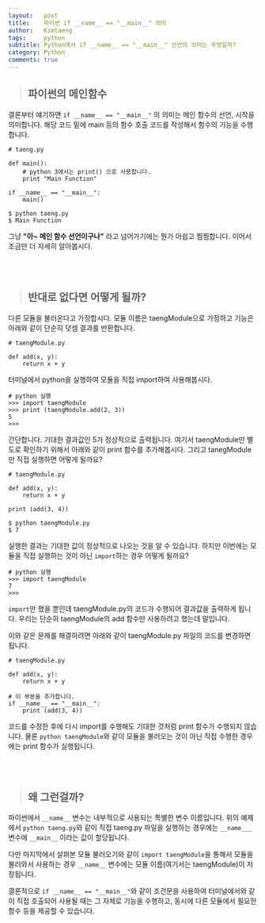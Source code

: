 ```yaml
---
layout:   post
title:    파이썬 if __name__ == "__main__" 의미 
author:   Kimtaeng
tags: 	  python
subtitle: Python에서 if __name__ == "__main__" 선언의 의미는 무엇일까? 
category: Python
comments: true
---
```


> ## 파이썬의 메인함수

결론부터 얘기하면 ```if __name__ == "__main__"``` 의 의미는 메인 함수의 선언, 시작을 의미합니다.
해당 코드 밑에 main 등의 함수 호출 코드를 작성해서 함수의 기능을 수행합니다.

<pre class="line-numbers"><code class="language-python" data-start="1"># taeng.py

def main():
    # python 3에서는 print() 으로 사용합니다.
    print "Main Function"

if __name__ == "__main__":
	main()
</code></pre>

<pre class="line-numbers"><code class="language-bash" data-start="1">$ python taeng.py
$ Main Function 
</code></pre>

그냥 **"아~ 메인 함수 선언이구나"** 라고 넘어가기에는 뭔가 아쉽고 찜찜합니다.
이어서 조금만 더 자세히 알아봅시다.

<br/><br/>

> ## 반대로 없다면 어떻게 될까?

다른 모듈을 불러온다고 가정합시다. 모듈 이름은 taengModule으로 가정하고
기능은 아래와 같이 단순히 덧셈 결과를 반환합니다.

<pre class="line-numbers"><code class="language-python" data-start="1"># taengModule.py

def add(x, y):
	return x + y
</code></pre>

터미널에서 python을 실행하여 모듈을 직접 import하여 사용해봅시다.

<pre class="line-numbers"><code class="language-bash" data-start="1"># python 실행
>>> import taengModule
>>> print (taengModule.add(2, 3))
5 
>>>
</code></pre>

간단합니다. 기대한 결과값인 5가 정상적으로 출력됩니다. 여기서 taengModule만 별도로 확인하기 위해서
아래와 같이 print 함수를 추가해봅시다. 그리고 tanegModule만 직접 실행하면 어떻게 될까요?

<pre class="line-numbers"><code class="language-python" data-start="1"># taengModule.py

def add(x, y):
	return x + y
	
print (add(3, 4))
</code></pre>

<pre class="line-numbers"><code class="language-bash" data-start="1">$ python taengModule.py
$ 7
</code></pre>

실행한 결과는 기대한 값이 정상적으로 나오는 것을 알 수 있습니다.
하지만 이번에는 모듈을 직접 실행하는 것이 아닌 ```import```하는 경우 어떻게 될까요?

<pre class="line-numbers"><code class="language-bash" data-start="1"># python 실행
>>> import taengModule
7
>>>
</code></pre>

```import```만 했을 뿐인데 taengModule.py의 코드가 수행되어 결과값을 출력하게 됩니다.
우리는 단순히 taengModule의 add 함수만 사용하려고 했는데 말입니다.

이와 같은 문제를 해결하려면 아래와 같이 taengModule.py 파일의 코드를 변경하면 됩니다.

<pre class="line-numbers"><code class="language-python" data-start="1"># taengModule.py

def add(x, y):
	return x + y

# 이 부분을 추가합니다.	
if __name__ == "__main__":
    print (add(3, 4))
</code></pre>

코드를 수정한 후에 다시 import를 수행해도 기대한 것처럼 print 함수가 수행되지 않습니다.
물론 ```python taengModule```와 같이 모듈을 불러오는 것이 아닌 직접 수행한 경우에는
print 함수가 실행됩니다.

<br/><br/>

> ## 왜 그런걸까?

파이썬에서 ```__name__``` 변수는 내부적으로 사용되는 특별한 변수 이름입니다.
위의 예제에서 ```python taeng.py```와 같이 직접 taeng.py 파일을 실행하는 경우에는
```__name___``` 변수에 ```__main__``` 이라는 값이 할당됩니다.

다만 마지막에서 살펴본 모듈 불러오기와 같이 ```import taengModule```을 통해서 모듈을 불러와서 사용하는 경우
```__name__``` 변수에는 모듈 이름(여기서는 taengModule)이 저장됩니다.

결론적으로 ```if __name__ == "__main__"```와 같이 조건문을 사용하여 터미널에서와 같이 
직접 호출되어 사용될 때는 그 자체로 기능을 수행하고, 동시에 다른 모듈에서 필요한 함수 등을 제공할 수 있습니다.

